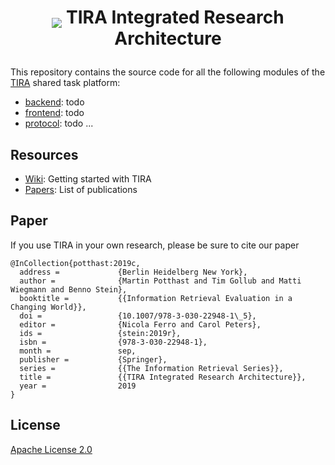 <h1 align="center"><p><img src="https://github.com/tira-io/tira/blob/master/tira-application/src/tira/static/tira/img/logo-tira-40x40-transparent.png" style="vertical-align:bottom"> TIRA Integrated Research Architecture </p></h1>


This repository contains the source code for all the following modules of the [TIRA](https://www.tira.io) shared task platform:

- [backend](tira-host): todo
- [frontend](tira-discourse-deployment): todo
- [protocol](tira-protocol): todo
...

## Resources
* [Wiki](../../wiki): Getting started with TIRA
* [Papers](https://webis.de/publications.html?q=tira): List of publications

## Paper

If you use TIRA in your own research, please be sure to cite our paper

```
@InCollection{potthast:2019c,
  address =             {Berlin Heidelberg New York},
  author =              {Martin Potthast and Tim Gollub and Matti Wiegmann and Benno Stein},
  booktitle =           {{Information Retrieval Evaluation in a Changing World}},
  doi =                 {10.1007/978-3-030-22948-1\_5},
  editor =              {Nicola Ferro and Carol Peters},
  ids =                 {stein:2019r},
  isbn =                {978-3-030-22948-1},
  month =               sep,
  publisher =           {Springer},
  series =              {{The Information Retrieval Series}},
  title =               {{TIRA Integrated Research Architecture}},
  year =                2019
}
```
## License

[Apache License 2.0](LICENSE)
